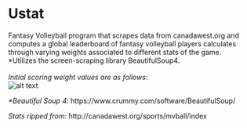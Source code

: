 # Ustat
Fantasy Volleyball program that scrapes data from canadawest.org and computes a global leaderboard of fantasy volleyball players calculates through varying weights associated to different stats of the game.<br> 
*Utilizes the screen-scraping library BeautifulSoup4. <br><br>
<em>Initial scoring weight values are as follows</em>: <br>
![alt text](https://github.com/parker-siroishka/Ustat/blob/master/readme_media/Capture.PNG)


<p> <em>*Beautiful Soup 4</em>: https://www.crummy.com/software/BeautifulSoup/ </p>
<p><em>Stats ripped from</em>: http://canadawest.org/sports/mvball/index </p>
  
  
